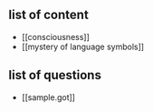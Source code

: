 ## list of content

- [[consciousness]]
- [[mystery of language symbols]]


## list of questions

- [[sample.got]]